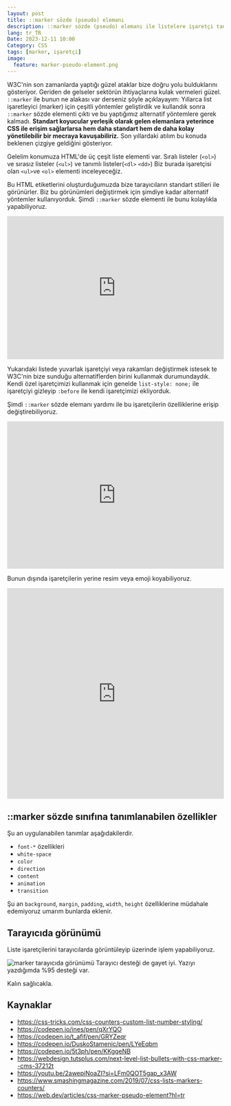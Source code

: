 ```yaml
---
layout: post
title: ::marker sözde (pseudo) elemanı
description: ::marker sözde (pseudo) elemanı ile listelere işaretçi tanımlamak
lang: tr_TR
Date: 2023-12-11 10:00
Category: CSS
tags: [marker, işaretçi]
image:
  feature: marker-pseudo-element.png
---
```


W3C'nin son zamanlarda yaptığı güzel ataklar bize doğru yolu bulduklarını gösteriyor. Geriden de gelseler sektörün ihtiyaçlarına kulak vermeleri güzel.  `::marker` ile bunun ne alakası var derseniz şöyle açıklayayım: Yıllarca list işaretleyici (marker) için çeşitli yöntemler geliştirdik ve kullandık sonra `::marker` sözde elementi çıktı ve bu yaptığımız alternatif yöntemlere gerek kalmadı. **Standart koyucular yerleşik olarak gelen elemanlara yeterince CSS ile erişim sağlarlarsa hem daha standart hem de daha kolay yönetilebilir bir mecraya kavuşabiliriz.** Son yıllardaki atılım bu konuda beklenen çizgiye geldiğini gösteriyor.

Gelelim konumuza HTML'de üç çeşit liste elementi var. Sıralı listeler (`<ol>`) ve sırasız listeler (`<ul>`) ve tanımlı listeler(`<dl>` `<dd>`) Biz burada işaretçisi olan `<ul>`ve `<ol>` elementi inceleyeceğiz.

Bu HTML etiketlerini oluşturduğumuzda bize tarayıcıların standart stilleri ile görünürler.  Biz bu görünümleri değiştirmek için şimdiye kadar alternatif yöntemler kullanıyorduk. Şimdi `::marker` sözde elementi ile bunu kolaylıkla yapabiliyoruz.

<iframe height="332.296875" style="width: 100%;" scrolling="no" title="Listeler" src="https://codepen.io/fatihhayri/embed/wvNZGeO?default-tab=html%2Cresult" frameborder="no" loading="lazy" allowtransparency="true" allowfullscreen="true">
  See the Pen <a href="https://codepen.io/fatihhayri/pen/wvNZGeO">
  Listeler</a> by Fatih Hayrioğlu (<a href="https://codepen.io/fatihhayri">@fatihhayri</a>)
  on <a href="https://codepen.io">CodePen</a>.
</iframe>

Yukarıdaki listede yuvarlak işaretçiyi veya rakamları değiştirmek istesek te W3C'nin bize sunduğu alternatiflerden birini kullanmak durumundaydık. Kendi özel işaretçimizi kullanmak için genelde `list-style: none;` ile işaretçiyi gizleyip `:before` ile kendi işaretçimizi ekliyorduk.

Şimdi `::marker` sözde elemanı yardımı ile bu işaretçilerin özelliklerine erişip değiştirebiliyoruz.

<iframe height="341.765625" style="width: 100%;" scrolling="no" title="Listeler" src="https://codepen.io/fatihhayri/embed/poGByVj?default-tab=html%2Cresult" frameborder="no" loading="lazy" allowtransparency="true" allowfullscreen="true">
  See the Pen <a href="https://codepen.io/fatihhayri/pen/poGByVj">
  Listeler</a> by Fatih Hayrioğlu (<a href="https://codepen.io/fatihhayri">@fatihhayri</a>)
  on <a href="https://codepen.io">CodePen</a>.
</iframe>

Bunun dışında işaretçilerin yerine resim veya emoji koyabiliyoruz.

<iframe height="488.6953125" style="width: 100%;" scrolling="no" title="Listeler" src="https://codepen.io/fatihhayri/embed/VwgNaEd?default-tab=html%2Cresult" frameborder="no" loading="lazy" allowtransparency="true" allowfullscreen="true">
  See the Pen <a href="https://codepen.io/fatihhayri/pen/VwgNaEd">
  Listeler</a> by Fatih Hayrioğlu (<a href="https://codepen.io/fatihhayri">@fatihhayri</a>)
  on <a href="https://codepen.io">CodePen</a>.
</iframe>

## ::marker sözde sınıfına tanımlanabilen özellikler

Şu an uygulanabilen tanımlar aşağıdakilerdir.

-   `font-*` özellikleri
-   `white-space`
-   `color`
-   `direction`
-   `content`
-   `animation`
-   `transition`

Şu an `background`, `margin`, `padding`, `width`, `height` özelliklerine müdahale edemiyoruz umarım bunlarda eklenir.

## Tarayıcıda görünümü

Liste işaretçilerini tarayıcılarda görüntüleyip üzerinde işlem yapabiliyoruz.

![marker tarayıcıda görünümü](https://fatihhayrioglu.com/images/marker-tarayici.png)
Tarayıcı desteği de gayet iyi. Yazıyı yazdığımda %95 desteği var.

Kalın sağlıcakla.

## Kaynaklar

 - https://css-tricks.com/css-counters-custom-list-number-styling/
 - https://codepen.io/ines/pen/qXrYQO
 - https://codepen.io/t_afif/pen/GRYZeqr
 - https://codepen.io/DuskoStamenic/pen/LYeEqbm
 - https://codepen.io/5t3ph/pen/KKgqeNB
 - https://webdesign.tutsplus.com/next-level-list-bullets-with-css-marker--cms-37212t
 - https://youtu.be/2awepiNoaZI?si=LFm0QOT5gap_x3AW
 - https://www.smashingmagazine.com/2019/07/css-lists-markers-counters/
 - https://web.dev/articles/css-marker-pseudo-element?hl=tr